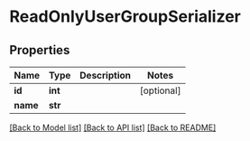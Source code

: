 # ReadOnlyUserGroupSerializer

## Properties
Name | Type | Description | Notes
------------ | ------------- | ------------- | -------------
**id** | **int** |  | [optional] 
**name** | **str** |  | 

[[Back to Model list]](../README.md#documentation-for-models) [[Back to API list]](../README.md#documentation-for-api-endpoints) [[Back to README]](../README.md)

